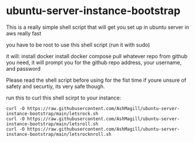 # ubuntu-server-instance-bootstrap

This is a really simple shell script that will get you set up in ubuntu server in aws really fast

you have to be root to use this shell script (run it with sudo)

it will:
install docker
install docker compose
pull whatever repo from github you need, it will prompt you for the github repo address, your username, and password

Please read the shell script before using for the fist time if youre unsure of safety and securtiy, its very safe though.

run this to curl this shell scirpt to your instance:

```
curl -O https://raw.githubusercontent.com/AshMagill/ubuntu-server-instance-bootstrap/main/letsrock.sh
curl -O https://raw.githubusercontent.com/AshMagill/ubuntu-server-instance-bootstrap/main/letsroll.sh
curl -O https://raw.githubusercontent.com/AshMagill/ubuntu-server-instance-bootstrap/main/letsrocknroll.sh
```
